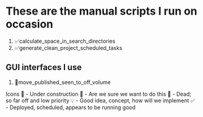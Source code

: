 # These are the manual scripts I run on occasion
1. ✅calculate_space_in_search_directories
1. ✅generate_clean_project_scheduled_tasks

## GUI interfaces I use
1. 🚧move_published_seen_to_off_volume

Icons 🚧 - Under construction 🤔 - Are we sure we want to do this 🌙 - Dead; so far off and low priority 💡 - Good idea, concept, how will we implement ✅ - Deployed, scheduled, appears to be running good
